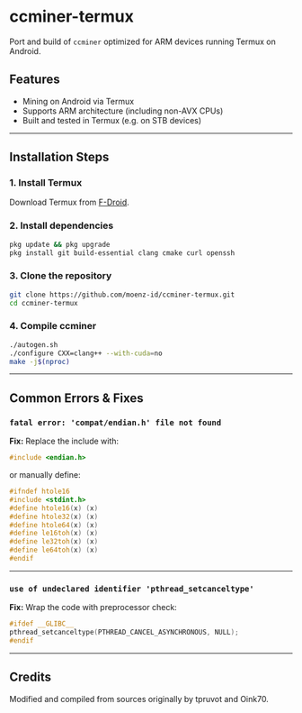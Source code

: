 
# ccminer-termux

Port and build of `ccminer` optimized for ARM devices running Termux on Android.

## Features

- Mining on Android via Termux
- Supports ARM architecture (including non-AVX CPUs)
- Built and tested in Termux (e.g. on STB devices)

---

## Installation Steps

### 1. Install Termux

Download Termux from [F-Droid](https://f-droid.org/packages/com.termux/).

### 2. Install dependencies

```bash
pkg update && pkg upgrade
pkg install git build-essential clang cmake curl openssh
```

### 3. Clone the repository

```bash
git clone https://github.com/moenz-id/ccminer-termux.git
cd ccminer-termux
```

### 4. Compile ccminer

```bash
./autogen.sh
./configure CXX=clang++ --with-cuda=no
make -j$(nproc)
```

---

## Common Errors & Fixes

### `fatal error: 'compat/endian.h' file not found`

**Fix:** Replace the include with:

```cpp
#include <endian.h>
```

or manually define:

```cpp
#ifndef htole16
#include <stdint.h>
#define htole16(x) (x)
#define htole32(x) (x)
#define htole64(x) (x)
#define le16toh(x) (x)
#define le32toh(x) (x)
#define le64toh(x) (x)
#endif
```

---

### `use of undeclared identifier 'pthread_setcanceltype'`

**Fix:** Wrap the code with preprocessor check:

```cpp
#ifdef __GLIBC__
pthread_setcanceltype(PTHREAD_CANCEL_ASYNCHRONOUS, NULL);
#endif
```

---


## Credits

Modified and compiled from sources originally by tpruvot and Oink70.
